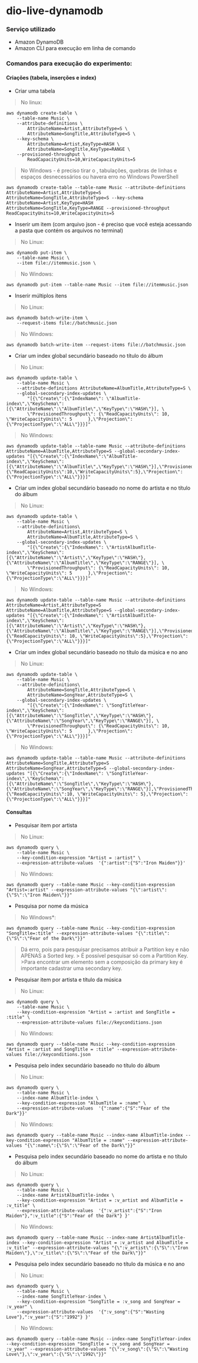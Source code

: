 # dio-live-dynamodb

### Serviço utilizado
  - Amazon DynamoDB
  - Amazon CLI para execução em linha de comando

### Comandos para execução do experimento:

#### Criações (tabela, inserções e index)

- Criar uma tabela

> No linux:

```
aws dynamodb create-table \
    --table-name Music \
    --attribute-definitions \
        AttributeName=Artist,AttributeType=S \
        AttributeName=SongTitle,AttributeType=S \
    --key-schema \
        AttributeName=Artist,KeyType=HASH \
        AttributeName=SongTitle,KeyType=RANGE \
    --provisioned-throughput \
        ReadCapacityUnits=10,WriteCapacityUnits=5
```


> No Windows - é preciso tirar o \, tabulações, quebras de linhas e espaços desnecessários ou havera erro no Windows PowerShell

```
aws dynamodb create-table --table-name Music --attribute-definitions AttributeName=Artist,AttributeType=S AttributeName=SongTitle,AttributeType=S --key-schema AttributeName=Artist,KeyType=HASH AttributeName=SongTitle,KeyType=RANGE --provisioned-throughput ReadCapacityUnits=10,WriteCapacityUnits=5
```

- Inserir um item (com arquivo json - é preciso que você esteja acessando a pasta que contém os arquivos no terminal)

> No Linux:

```
aws dynamodb put-item \
    --table-name Music \
    --item file://itemmusic.json \
```

> No Windows:

```
aws dynamodb put-item --table-name Music --item file://itemmusic.json
```

- Inserir múltiplos itens

> No Linux:

```
aws dynamodb batch-write-item \
    --request-items file://batchmusic.json
```

> No Windows:

```
aws dynamodb batch-write-item --request-items file://batchmusic.json
```

- Criar um index global secundário baseado no título do álbum

> No Linux:
```
aws dynamodb update-table \
    --table-name Music \
    --attribute-definitions AttributeName=AlbumTitle,AttributeType=S \
    --global-secondary-index-updates \
        "[{\"Create\":{\"IndexName\": \"AlbumTitle-index\",\"KeySchema\":[{\"AttributeName\":\"AlbumTitle\",\"KeyType\":\"HASH\"}], \
        \"ProvisionedThroughput\": {\"ReadCapacityUnits\": 10, \"WriteCapacityUnits\": 5      },\"Projection\":{\"ProjectionType\":\"ALL\"}}}]"
```

> No Windows:

```
aws dynamodb update-table --table-name Music --attribute-definitions AttributeName=AlbumTitle,AttributeType=S --global-secondary-index-updates "[{\"Create\":{\"IndexName\":\"AlbumTitle-index\",\"KeySchema\":[{\"AttributeName\":\"AlbumTitle\",\"KeyType\":\"HASH\"}],\"ProvisionedThroughput\":{\"ReadCapacityUnits\":10,\"WriteCapacityUnits\":5},\"Projection\":{\"ProjectionType\":\"ALL\"}}}]"
```

- Criar um index global secundário baseado no nome do artista e no título do álbum

> No Linux:

```
aws dynamodb update-table \
    --table-name Music \
    --attribute-definitions\
        AttributeName=Artist,AttributeType=S \
        AttributeName=AlbumTitle,AttributeType=S \
    --global-secondary-index-updates \
        "[{\"Create\":{\"IndexName\": \"ArtistAlbumTitle-index\",\"KeySchema\":[{\"AttributeName\":\"Artist\",\"KeyType\":\"HASH\"}, {\"AttributeName\":\"AlbumTitle\",\"KeyType\":\"RANGE\"}], \
        \"ProvisionedThroughput\": {\"ReadCapacityUnits\": 10, \"WriteCapacityUnits\": 5      },\"Projection\":{\"ProjectionType\":\"ALL\"}}}]"
```

> No Windows:

```
aws dynamodb update-table --table-name Music --attribute-definitions AttributeName=Artist,AttributeType=S AttributeName=AlbumTitle,AttributeType=S --global-secondary-index-updates "[{\"Create\":{\"IndexName\": \"ArtistAlbumTitle-index\",\"KeySchema\":[{\"AttributeName\":\"Artist\",\"KeyType\":\"HASH\"},{\"AttributeName\":\"AlbumTitle\",\"KeyType\":\"RANGE\"}],\"ProvisionedThroughput\":{\"ReadCapacityUnits\": 10, \"WriteCapacityUnits\":5},\"Projection\":{\"ProjectionType\":\"ALL\"}}}]"

```

- Criar um index global secundário baseado no título da música e no ano


> No Linux:

```
aws dynamodb update-table \
    --table-name Music \
    --attribute-definitions\
        AttributeName=SongTitle,AttributeType=S \
        AttributeName=SongYear,AttributeType=S \
    --global-secondary-index-updates \
        "[{\"Create\":{\"IndexName\": \"SongTitleYear-index\",\"KeySchema\":[{\"AttributeName\":\"SongTitle\",\"KeyType\":\"HASH\"}, {\"AttributeName\":\"SongYear\",\"KeyType\":\"RANGE\"}], \
        \"ProvisionedThroughput\": {\"ReadCapacityUnits\": 10, \"WriteCapacityUnits\": 5      },\"Projection\":{\"ProjectionType\":\"ALL\"}}}]"
```

> No Windows:

```
aws dynamodb update-table --table-name Music --attribute-definitions AttributeName=SongTitle,AttributeType=S AttributeName=SongYear,AttributeType=S --global-secondary-index-updates "[{\"Create\":{\"IndexName\": \"SongTitleYear-index\",\"KeySchema\":[{\"AttributeName\":\"SongTitle\",\"KeyType\":\"HASH\"},{\"AttributeName\":\"SongYear\",\"KeyType\":\"RANGE\"}],\"ProvisionedThroughput\":{\"ReadCapacityUnits\":10, \"WriteCapacityUnits\": 5},\"Projection\":{\"ProjectionType\":\"ALL\"}}}]"
```

#### Consultas

- Pesquisar item por artista

> No Linux:

```
aws dynamodb query \
    --table-name Music \
    --key-condition-expression "Artist = :artist" \
    --expression-attribute-values  '{":artist":{"S":"Iron Maiden"}}'
```

> No Windows:

```
aws dynamodb query --table-name Music --key-condition-expression "Artist=:artist" --expression-attribute-values "{\":artist\":{\"S\":\"Iron Maiden\"}}"
```

- Pesquisa por nome da música

> No Windows*: 

```
aws dynamodb query --table-name Music --key-condition-expression "SongTitle=:title" --expression-attribute-values "{\":title\":{\"S\":\"Fear of the Dark\"}}"
```

> Dá erro, pois para pesquisar precisamos atribuir a Partition key e não APENAS a Sorted key. 
    > É possível pesquisar só com a Partition Key.
        >Para encontrar um elemento sem a composição da primary key é importante cadastrar uma secondary key. 

- Pesquisar item por artista e título da música

> No Linux:

```
aws dynamodb query \
    --table-name Music \
    --key-condition-expression "Artist = :artist and SongTitle = :title" \
    --expression-attribute-values file://keyconditions.json
```

> No Windows:

```
aws dynamodb query --table-name Music --key-condition-expression "Artist = :artist and SongTitle = :title" --expression-attribute-values file://keyconditions.json
```

- Pesquisa pelo index secundário baseado no título do álbum

> No Linux:

```
aws dynamodb query \
    --table-name Music \
    --index-name AlbumTitle-index \
    --key-condition-expression "AlbumTitle = :name" \
    --expression-attribute-values  '{":name":{"S":"Fear of the Dark"}}'
```

> No Windows:

```
aws dynamodb query --table-name Music --index-name AlbumTitle-index --key-condition-expression "AlbumTitle = :name" --expression-attribute-values "{\":name\":{\"S\":\"Fear of the Dark\"}}"
```

- Pesquisa pelo index secundário baseado no nome do artista e no título do álbum

> No Linux:

```
aws dynamodb query \
    --table-name Music \
    --index-name ArtistAlbumTitle-index \
    --key-condition-expression "Artist = :v_artist and AlbumTitle = :v_title" \
    --expression-attribute-values  '{":v_artist":{"S":"Iron Maiden"},":v_title":{"S":"Fear of the Dark"} }'
```

> No Windows:

```
aws dynamodb query --table-name Music --index-name ArtistAlbumTitle-index --key-condition-expression "Artist = :v_artist and AlbumTitle = :v_title" --expression-attribute-values "{\":v_artist\":{\"S\":\"Iron Maiden\"},\":v_title\":{\"S\":\"Fear of the Dark\"}}"
```

- Pesquisa pelo index secundário baseado no título da música e no ano

> No Linux:

```
aws dynamodb query \
    --table-name Music \
    --index-name SongTitleYear-index \
    --key-condition-expression "SongTitle = :v_song and SongYear = :v_year" \
    --expression-attribute-values  '{":v_song":{"S":"Wasting Love"},":v_year":{"S":"1992"} }'
```

> No Windows:

```
aws dynamodb query --table-name Music --index-name SongTitleYear-index --key-condition-expression "SongTitle = :v_song and SongYear = :v_year" --expression-attribute-values "{\":v_song\":{\"S\":\"Wasting Love\"},\":v_year\":{\"S\":\"1992\"}}"
```
